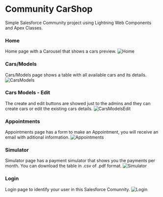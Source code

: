 # Community CarShop


Simple Salesforce Community project using Lightning Web Components and Apex Classes.


### Home
Home page with a Carousel that shows a cars preview. 
![Home](https://user-images.githubusercontent.com/39444987/161307888-cc1b751e-f4f6-47ac-9781-a86dae0797fc.png)

### Cars/Models
Cars/Models page shows a table with all available cars and its details.
![CarsModels](https://user-images.githubusercontent.com/39444987/161309227-ecdd4b55-8cca-4958-9329-8d719086de54.png)

### Cars Models - Edit
The create and edit buttons are showed just to the admins and they can create cars or edit the existing cars details.
![CarsModelsEdit](https://user-images.githubusercontent.com/39444987/161309233-e43cba4e-2a98-408b-9d8b-802f39db0b6b.png)

### Appointments
Appointments page has a form to make an Appointment, you will receive an email with aditional information.
![Appointments](https://user-images.githubusercontent.com/39444987/161309245-45dc6c2f-2b0b-42c3-a161-3b26519310fb.png)

### Simulator
Simulator page has a payment simulator that shows you the payments per month.
You can download the table in .csv of .pdf format. 
![Simulator](https://user-images.githubusercontent.com/39444987/161309252-7c493304-b456-4dcf-bab7-c8e46603d8b2.png)

### Login
Login page to identify your user in this Salesforce Comunnity.
![Login](https://user-images.githubusercontent.com/39444987/161309259-f106e774-fa3a-4aff-9846-11f6f95256f7.png)
